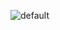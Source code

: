 ![default](https://user-images.githubusercontent.com/28903689/27297351-2b237a30-552d-11e7-9380-fc1770d16409.png)
